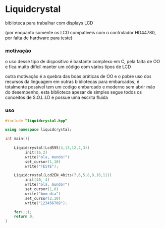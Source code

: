 #  Liquidcrystal

biblioteca para trabalhar com displays LCD

(por enquanto somente os LCD compatíveis com o controlador HD44780, por falta de hardware para teste)



### motivação 

o uso desse tipo de dispositivo é bastante complexo em C, pela falta de OO e fica muito difícil manter um código com vários tipos de LCD 



outra motivação é a quebra das boas práticas de OO e o pobre uso dos recursos da linguagem em outras bibliotecas para embarcados, é totalmente possível tem um codigo embarcado e moderno sem abrir mão do desempenho, esta biblioteca apesar de simples segue todos os conceitos de S.O.L.I.D e possue uma escrita fluida 



### uso 

```C++
#include "liquidcrystal.hpp"

using namespace liquidcrystal;

int main(){
    
	Liquidcrystal(Lcd595(4,13,12,2,3))
		.init(16,2)
		.write("ola, mundo!")
		.set_cursor(1,10)
		.write("TESTE");

	Liquidcrystal(Lcd2EN_4bits(7,6,5,8,9,10,11))
		.init(40, 4)
		.write("ola, mundo!")
		.set_cursor(1,0)
		.write("bom dia")
		.set_cursor(2,10)
		.write("123456789");

	for(;;);
	return 0;
}
```




